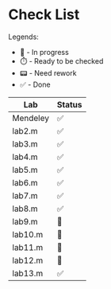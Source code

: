 
# Check List

Legends:

- 🚧 - In progress
- ⏱️ - Ready to be checked
- 📟 - Need rework
- ✅ - Done

Lab | Status
---------  | ------
Mendeley   | ✅
lab2.m     | ✅
lab3.m     | ✅
lab4.m     | ✅
lab5.m     | ✅
lab6.m     | ✅
lab7.m     | ✅
lab8.m     | ✅
lab9.m     | 🚧
lab10.m    | 🚧
lab11.m    | 🚧
lab12.m    | 🚧
lab13.m    | ✅
